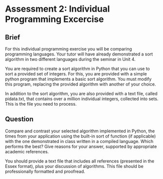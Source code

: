 # Assessment 2: Individual Programming Excercise
## Brief
For this individual programming exercise you will be comparing programming languages. Your tutor will have already demonstrated a sort algorithm in two different languages during the seminar in Unit 4.

You are required to create a sort algorithm in Python that you can use to sort a provided set of integers. For this, you are provided with a simple python program that implements a basic sort algorithm. You must modify this program, replacing the provided algorithm with another of your choice.

In addition to the sort algorithm, you are also provided with a text file, called pidata.txt, that contains over a million individual integers, collected into sets. This is the file you need to process.

## Question
Compare and contrast your selected algorithm implemented in Python, the times from your application using the built-in sort of function (if applicable) with the one demonstrated in class written in a compiled language. Which performs the best? Give reasons for your answer, supported by appropriate academic references. 

You should provide a text file that includes all references (presented in the Essex format), plus your discussion of algorithms. This file should be professionally formatted and proofread.
